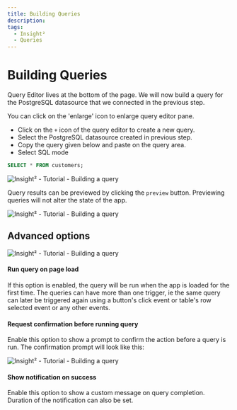 ```yaml
---
title: Building Queries
description: 
tags:
  - Insight²
  - Queries
---
```


# Building Queries

Query Editor lives at the bottom of the page. We will now build a query for the PostgreSQL datasource that we connected in the previous step.


You can click on the 'enlarge' icon to enlarge query editor pane.


- Click on the `+` icon of the query editor to create a new query.
- Select the PostgreSQL datasource created in previous step.
- Copy the query given below and paste on the query area.
- Select SQL mode

```sql
SELECT * FROM customers;
```



![Insight² - Tutorial - Building a query](/_images/insight2/tutorial/building-queries/query.png)



Query results can be previewed by clicking the `preview` button. Previewing queries will not alter the state of the app.



![Insight² - Tutorial - Building a query](/_images/insight2/tutorial/building-queries/preview.png)




## Advanced options



![Insight² - Tutorial - Building a query](/_images/insight2/tutorial/building-queries/advanced-options.gif)



#### Run query on page load
If this option is enabled, the query will be run when the app is loaded for the first time. The queries can have more than one trigger, ie the same query can later be triggered again using a button's click event or table's row selected event or any other events.

#### Request confirmation before running query
Enable this option to show a prompt to confirm the action before a query is run. The confirmation prompt will look like this:



![Insight² - Tutorial - Building a query](/_images/insight2/tutorial/building-queries/confirm.png)



#### Show notification on success
Enable this option to show a custom message on query completion. Duration of the notification can also be set.
